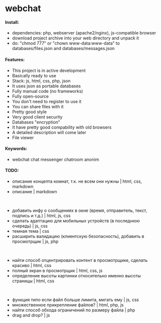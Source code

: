 # webchat

#### Install:

- dependencies: php, webserver (apache2/nginx), js-compatible browser
- download project archive into your web directory and unpack it
- do: "chmod 777" or "chown www-data:www-data" to databases/files.json and databases/messages.json

#### Features:

- This project is in active development
- Basically ready to use
- Stack: js, html, css, php, json
- It uses json as portable databases
- Fully manual code (no frameworks)
- Fully open-source
- You don't need to register to use it
- You can share files with it
- Pretty good style
- Very good client security
- Databases "encryption"
- It have pretty good compability with old browsers
- A detailed description will come later
- File viewer

#### Keywords:

- webchat chat messenger chatroom anonim

#### TODO:

- описание концепта комнат, т.к. не всем они нужны | html, css, markdown
- описание | markdown

<br />

- добавить инфу о сообщениях в окне (время, отправитель, текст, подпись и т.д.) | html, js, css
- сделать адаптацию для мобильных устройств (в последнюю очередь) | js, css
- темная тема | css
- расширить валидацию (клиентскую безопасность), добавить в просмотрщик | js, php

<br />

- найти способ отцентрировать контент в просмотрщике, сделать красиво | html, css
- полный экран в просмотрщик | html, css, js
- определение высоты картинки относительно именно высоты страницы | html, css

<br />

- функция типо если файл больше лимита, мигать ему | js, css
- множественное прикрепление файлов? | html, php, js
- найти способ обхода ограничений по размеру файла | php
- drag and drop? | js
